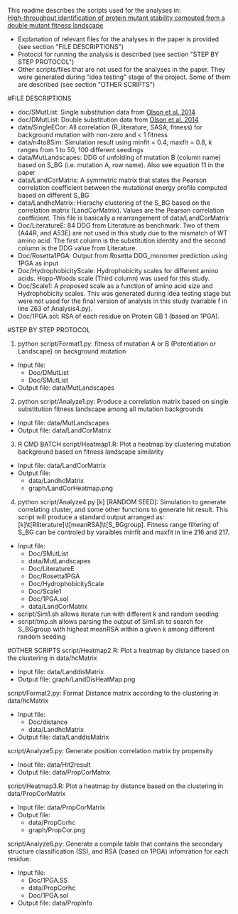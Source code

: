 This readme describes the scripts used for the analyses in:  
[High-throughput identification of protein mutant stability computed from a double mutant fitness landscape](http://onlinelibrary.wiley.com/doi/10.1002/pro.2840/full)
* Explanation of relevant files for the analyses in the paper is provided (see section "FILE DESCRIPTIONS")
* Protocol for running the analysis is described (see section "STEP BY STEP PROTOCOL")
* Other scripts/files that are not used for the analyses in the paper. They were generated during "idea testing" stage of the project. Some of them are described (see section "OTHER SCRIPTS")

#FILE DESCRIPTIONS
* doc/SMutList:  Single substitution data from [Olson et al. 2014](http://www.cell.com/current-biology/abstract/S0960-9822(14)01268-8)
* doc/DMutList:  Double substitution data from [Olson et al. 2014](http://www.cell.com/current-biology/abstract/S0960-9822(14)01268-8)
* data/SingleECor: All correlation (R\_literature, SASA, fitness) for background mutation with non-zero and < 1 fitness
* data/n4to8Sim: Simulation result using minfit = 0.4, maxfit = 0.8, k ranges from 1 to 50, 100 different seedings
* data/MutLandscapes: DDG of unfolding of mutation B (column name) based on S\_BG (i.e. mutation A, row name). Also see equation 11 in the paper
* data/LandCorMatrix: A symmetric matrix that states the Pearson correlation coefficient between the mutational energy profile computed based on different S\_BG
* data/LandhcMatrix: Hierachy clustering of the S\_BG based on the correlation matrix (LandCorMatrix). Values are the Pearson correlation coefficient. This file is basically a rearrangement of data/LandCorMatrix
* Doc/LiteratureE: 84 DDG from Literature as benchmark. Two of them (A44R, and A53E) are not used in this study due to the mismatch of WT amino acid. The first column is the substitution identity and the second column is the DDG value from Literature. 
* Doc/Rosetta1PGA: Output from Rosetta DDG\_monomer prediction using 1PGA as input
* Doc/HydrophobicityScale: Hydrophobicity scales for different amino acids. Hopp-Woods scale (Third column) was used for this study.
* Doc/Scale1: A proposed scale as a function of amino acid size and Hydrophobicity scales. This was generated during idea testing stage but were not used for the final version of analysis in this study (variable f in line 263 of Analysis4.py).
* Doc/1PGA.sol: RSA of each residue on Protein GB 1 (based on 1PGA).

#STEP BY STEP PROTOCOL
1. python script/Format1.py: fitness of mutation A or B (Potentiation or Landscape) on background mutation
  * Input file:
    * Doc/DMutList
    * Doc/SMutList
  * Output file: data/MutLandscapes

2. python script/Analyze1.py: Produce a correlation matrix based on single substitution fitness landscape among all mutation backgrounds
  * Input file: data/MutLandscapes
  * Output file: data/LandCorMatrix

3. R CMD BATCH script/Heatmap1.R: Plot a heatmap by clustering mutation background based on fitness landscape similarity
  * Input file: data/LandCorMatrix
  * Output file: 
    * data/LandhcMatrix
    * graph/LandCorHeatmap.png

4. python script/Analyze4.py [k] [RANDOM SEED]: Simulation to generate correlating cluster, and some other functions to generate hit result. This script will produce a standard output arranged as: [k]\t[Rliterature]\t[meanRSA]\t[S\_BGgroup]. Fitness range filtering of S\_BG can be controled by varaibles minfit and maxfit in line 216 and 217. 
  * Input file:
    * Doc/SMutList
    * data/MutLandscapes
    * Doc/LiteratureE
    * Doc/Rosetta1PGA
    * Doc/HydrophobicityScale
    * Doc/Scale1
    * Doc/1PGA.sol
    * data/LandCorMatrix
  * script/Sim1.sh allows iterate run with different k and random seeding
  * script/tmp.sh allows parsing the output of Sim1.sh to search for S\_BGgroup with highest meanRSA within a given k among different random seeding


#OTHER SCRIPTS
script/Heatmap2.R: Plot a heatmap by distance based on the clustering in data/hcMatrix
  * Input file: data/LanddisMatrix
  * Output file: graph/LandDisHeatMap.png

script/Format2.py: Format Distance matrix according to the clustering in data/hcMatrix
  * Input file:
    * Doc/distance
    * data/LandhcMatrix
  * Output file: data/LanddisMatrix

script/Analyze5.py: Generate position correlation matrix by propensity
  * Inout file: data/Hit2result
  * Output file: data/PropCorMatrix

script/Heatmap3.R: Plot a heatmap by distance based on the clustering in data/PropCorMatrix 
  * Input file: data/PropCorMatrix
  * Output file: 
    * data/PropCorhc 
    * graph/PropCor.png

script/Analyze6.py: Generate a compile table that contains the secondary structure classification (SS), and RSA (based on 1PGA) infomration for each residue. 
  * Input file: 
    * Doc/1PGA.SS
    * data/PropCorhc
    * Doc/1PGA.sol
  * Output file: data/PropInfo
